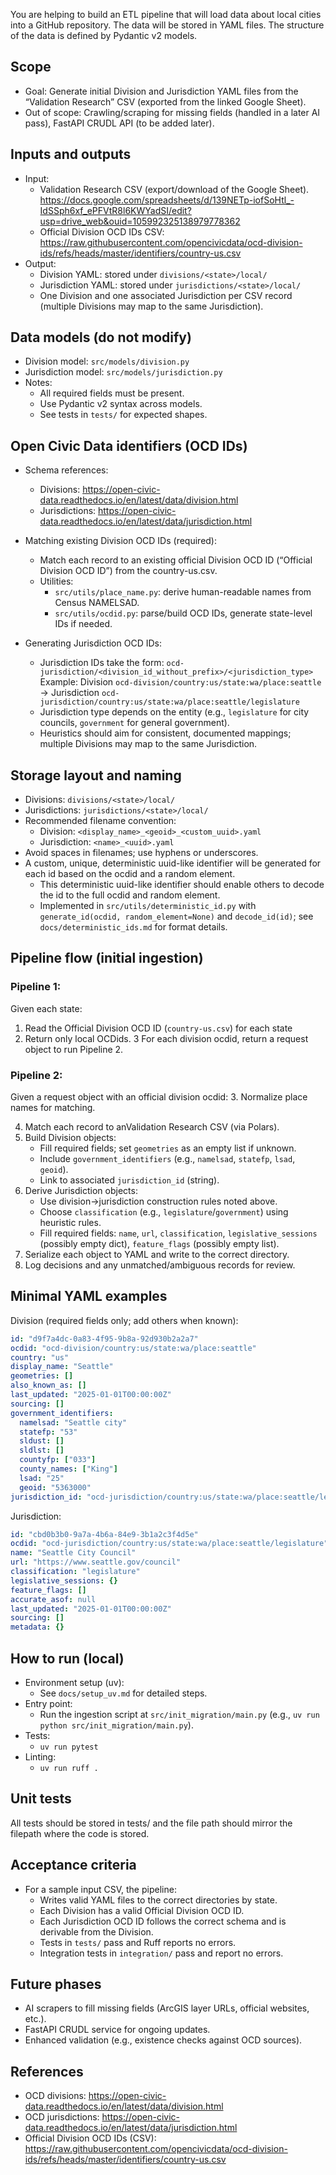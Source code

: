 You are helping to build an ETL pipeline that will load data about local cities into a GitHub repository. The data will be stored in YAML files. The structure of the data is defined by Pydantic v2 models.

## Scope

- Goal: Generate initial Division and Jurisdiction YAML files from the “Validation Research” CSV (exported from the linked Google Sheet).
- Out of scope: Crawling/scraping for missing fields (handled in a later AI pass), FastAPI CRUDL API (to be added later).

## Inputs and outputs

- Input:
  - Validation Research CSV (export/download of the Google Sheet).
    https://docs.google.com/spreadsheets/d/139NETp-iofSoHtl_-IdSSph6xf_ePFVtR8l6KWYadSI/edit?usp=drive_web&ouid=105992325138979778362
  - Official Division OCD IDs CSV:
    https://raw.githubusercontent.com/opencivicdata/ocd-division-ids/refs/heads/master/identifiers/country-us.csv
- Output:
  - Division YAML: stored under `divisions/<state>/local/`
  - Jurisdiction YAML: stored under `jurisdictions/<state>/local/`
  - One Division and one associated Jurisdiction per CSV record (multiple Divisions may map to the same Jurisdiction).

## Data models (do not modify)

- Division model: `src/models/division.py`
- Jurisdiction model: `src/models/jurisdiction.py`
- Notes:
  - All required fields must be present.
  - Use Pydantic v2 syntax across models.
  - See tests in `tests/` for expected shapes.

## Open Civic Data identifiers (OCD IDs)

- Schema references:
  - Divisions: https://open-civic-data.readthedocs.io/en/latest/data/division.html
  - Jurisdictions: https://open-civic-data.readthedocs.io/en/latest/data/jurisdiction.html

- Matching existing Division OCD IDs (required):
  - Match each record to an existing official Division OCD ID (“Official Division OCD ID”) from the country-us.csv.
  - Utilities:
    - `src/utils/place_name.py`: derive human-readable names from Census NAMELSAD.
    - `src/utils/ocdid.py`: parse/build OCD IDs, generate state-level IDs if needed.

- Generating Jurisdiction OCD IDs:
  - Jurisdiction IDs take the form:
    `ocd-jurisdiction/<division_id_without_prefix>/<jurisdiction_type>`
    Example: Division `ocd-division/country:us/state:wa/place:seattle` → Jurisdiction `ocd-jurisdiction/country:us/state:wa/place:seattle/legislature`
  - Jurisdiction type depends on the entity (e.g., `legislature` for city councils, `government` for general government).
  - Heuristics should aim for consistent, documented mappings; multiple Divisions may map to the same Jurisdiction.


## Storage layout and naming

- Divisions: `divisions/<state>/local/`
- Jurisdictions: `jurisdictions/<state>/local/`
- Recommended filename convention:
  - Division: `<display_name>_<geoid>_<custom_uuid>.yaml`
  - Jurisdiction: `<name>_<uuid>.yaml`
- Avoid spaces in filenames; use hyphens or underscores.
- A custom, unique, deterministic uuid-like identifier will be generated for each id
  based on the ocdid and a random element.
    - This deterministic uuid-like identifier should enable others to decode the id
      to the full ocdid and random element.
    - Implemented in `src/utils/deterministic_id.py` with `generate_id(ocdid, random_element=None)`
      and `decode_id(id)`; see `docs/deterministic_ids.md` for format details.

## Pipeline flow (initial ingestion)

### Pipeline 1: 
Given each state:  
1. Read the Official Division OCD ID (`country-us.csv`) for each state
2. Return only local OCDids. 
3  For each division ocdid, return a request object to run  Pipeline 2. 

### Pipeline 2: 
Given a request object with an official division ocdid: 
3. Normalize place names for matching.

4. Match each record to anValidation Research CSV (via Polars).
5. Build Division objects:
   - Fill required fields; set `geometries` as an empty list if unknown.
   - Include `government_identifiers` (e.g., `namelsad`, `statefp`, `lsad`, `geoid`).
   - Link to associated `jurisdiction_id` (string).
6. Derive Jurisdiction objects:
   - Use division→jurisdiction construction rules noted above.
   - Choose `classification` (e.g., `legislature`/`government`) using heuristic rules.
   - Fill required fields: `name`, `url`, `classification`, `legislative_sessions` (possibly empty dict), `feature_flags` (possibly empty list).
7. Serialize each object to YAML and write to the correct directory.
8. Log decisions and any unmatched/ambiguous records for review.

## Minimal YAML examples

Division (required fields only; add others when known):

```yaml
id: "d9f7a4dc-0a83-4f95-9b8a-92d930b2a2a7"
ocdid: "ocd-division/country:us/state:wa/place:seattle"
country: "us"
display_name: "Seattle"
geometries: []
also_known_as: []
last_updated: "2025-01-01T00:00:00Z"
sourcing: []
government_identifiers:
  namelsad: "Seattle city"
  statefp: "53"
  sldust: []
  sldlst: []
  countyfp: ["033"]
  county_names: ["King"]
  lsad: "25"
  geoid: "5363000"
jurisdiction_id: "ocd-jurisdiction/country:us/state:wa/place:seattle/legislature"
```

Jurisdiction:

```yaml
id: "cbd0b3b0-9a7a-4b6a-84e9-3b1a2c3f4d5e"
ocdid: "ocd-jurisdiction/country:us/state:wa/place:seattle/legislature"
name: "Seattle City Council"
url: "https://www.seattle.gov/council"
classification: "legislature"
legislative_sessions: {}
feature_flags: []
accurate_asof: null
last_updated: "2025-01-01T00:00:00Z"
sourcing: []
metadata: {}
```

## How to run (local)

- Environment setup (uv):
  - See `docs/setup_uv.md` for detailed steps.
- Entry point:
  - Run the ingestion script at `src/init_migration/main.py` (e.g., `uv run python src/init_migration/main.py`).
- Tests:
  - `uv run pytest`
- Linting:
  - `uv run ruff .`

## Unit tests 
All tests should be stored in tests/ and the file path should mirror the
filepath where the code is stored. 

## Acceptance criteria

- For a sample input CSV, the pipeline:
  - Writes valid YAML files to the correct directories by state.
  - Each Division has a valid Official Division OCD ID.
  - Each Jurisdiction OCD ID follows the correct schema and is derivable from the Division.
  - Tests in `tests/` pass and Ruff reports no errors.
  - Integration tests in `integration/` pass and report no errors. 

## Future phases
- AI scrapers to fill missing fields (ArcGIS layer URLs, official websites, etc.).
- FastAPI CRUDL service for ongoing updates.
- Enhanced validation (e.g., existence checks against OCD sources).

## References

- OCD divisions: https://open-civic-data.readthedocs.io/en/latest/data/division.html
- OCD jurisdictions: https://open-civic-data.readthedocs.io/en/latest/data/jurisdiction.html
- Official Division OCD IDs (CSV): https://raw.githubusercontent.com/opencivicdata/ocd-division-ids/refs/heads/master/identifiers/country-us.csv




